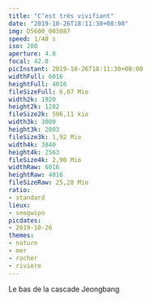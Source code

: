 ```yaml
---
title: "C’est très vivifiant"
date: "2019-10-26T18:11:30+08:00"
img: D5600_003087
speed: 1/40 s
iso: 200
aperture: 4.8
focal: 42.0
picInstant: 2019-10-26T18:11:30+08:00
widthFull: 6016
heightFull: 4016
fileSizeFull: 6,07 Mio
width2k: 1920
height2k: 1282
fileSize2k: 596,11 kio
width3k: 3000
height3k: 2003
fileSize3k: 1,92 Mio
width4k: 3840
height4k: 2563
fileSize4k: 2,90 Mio
widthRaw: 6016
heightRaw: 4016
fileSizeRaw: 25,28 Mio
ratio:
- standard
lieux:
- seogwipo
picdates:
- 2019-10-26
themes:
- nature
- mer
- rocher
- riviere
---
```


Le bas de la cascade Jeongbang